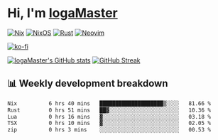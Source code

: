 # Hi, I'm [IogaMaster](https://youtube.com/IogaMaster)  

[![Nix](https://img.shields.io/badge/NIX-5277C3.svg?style=for-the-badge&logo=NixOS&logoColor=white)](https://builtwithnix.org/)
[![NixOS](https://img.shields.io/badge/NIXOS-5277C3.svg?style=for-the-badge&logo=NixOS&logoColor=white)](https://nixos.org/)
[![Rust](https://img.shields.io/badge/rust-%23000000.svg?style=for-the-badge&logo=rust&logoColor=white)](https://www.rust-lang.org/)
[![Neovim](https://img.shields.io/badge/NeoVim-%2357A143.svg?&style=for-the-badge&logo=neovim&logoColor=white)](https://github.com/neovim/neovim)

[![ko-fi](https://ko-fi.com/img/githubbutton_sm.svg)](https://ko-fi.com/X8X2P08GZ)

[![IogaMaster's GitHub stats](https://github-readme-stats.vercel.app/api?username=IogaMaster&show_icons=true&bg_color=1e1e2e&text_color=cdd6f4&icon_color=cba6f7&title_color=94e2d5)](https://github.com/IogaMaster)
[![GitHub Streak](https://streak-stats.demolab.com?user=IogaMaster&theme=catppuccin-mocha&hide_border=false&date_format=M%20j%5B%2C%20Y%5D)](https://git.io/streak-stats)


## 📊 Weekly development breakdown

<!--START_SECTION:wakaweek-->

```txt
Nix          6 hrs 40 mins   ████████████████████▒░░░░   81.66 %
Rust         0 hrs 51 mins   ██▓░░░░░░░░░░░░░░░░░░░░░░   10.36 %
Lua          0 hrs 16 mins   ▓░░░░░░░░░░░░░░░░░░░░░░░░   03.18 %
TSX          0 hrs 10 mins   ▓░░░░░░░░░░░░░░░░░░░░░░░░   02.05 %
zip          0 hrs 3 mins    ░░░░░░░░░░░░░░░░░░░░░░░░░   00.53 %
```

<!--END_SECTION:wakaweek-->
